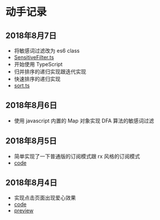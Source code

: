 # 动手记录

## 2018年8月7日

- 将敏感词过滤改为 es6 class 
- [SensitiveFilter.ts](https://github.com/lllllllqw/lllllllqw.github.io/blob/master/js/speedJavascript/utils/SensitiveFilter.ts)
- 开始使用 TypeScript
- 归并排序的递归实现跟迭代实现
- 快速排序的递归实现
- [sort.ts](https://github.com/lllllllqw/lllllllqw.github.io/blob/master/js/speedJavascript/utils/sort.ts)

## 2018年8月6日

- 使用 javascript 内置的 Map 对象实现 DFA 算法的敏感词过滤

## 2018年8月5日

- 简单实现了一下普通版的订阅模式跟 rx 风格的订阅模式
- [code](https://github.com/lllllllqw/lllllllqw.github.io/blob/master/js/observer)

## 2018年8月4日

- 实现点击页面出现爱心效果
- [code](https://github.com/lllllllqw/lllllllqw.github.io/tree/master/css/heart)
- [preview](https://lllllllqw.github.io/css/heart)
